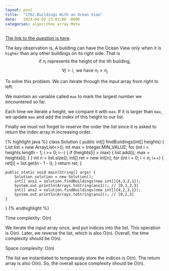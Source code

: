 ```yaml
---
layout: post
title:  "1762.Buildings With an Ocean View"
date:   2024-04-02 23:01:00 -0600
categories: algorithms array Meta
---
```


[The link to the question is here](https://leetcode.com/problems/buildings-with-an-ocean-view/description/).


The key observation is, A building can have the Ocean View only when it is `higher` than any other buildings on its right side. That is
$$ \text{ if } n_i \text{ represents the height of the ith building, } $$
$$ \forall j > i, \,\text{ we have } n_i > n_j $$

To solve this problem. We can iterate through the input array from right to left.

We maintain an variable called `max` to mark the largest number we encountered so far.

Each time we iterate a height, we compare it with `max`. If it is larger than `max`, we update `max` and add the index of this height to our list.

Finally we must not forget to reserve the order the list since it is asked to return the index array in increasing order.

{% highlight java %}
class Solution {
    public int[] findBuildings(int[] heights) {
        List<Integer> list = new ArrayList<>();
        int max = Integer.MIN_VALUE;
        for (int i = heights.length - 1; i >= 0; i--) {
            if (heights[i] > max) {
                list.add(i);
                max = heights[i];
            }
        }
        int n = list.size();
        int[] ret = new int[n];
        for (int i = 0; i < n; i++) {
            ret[i] = list.get(n - 1 - i);
        }
        return ret;
    }

    public static void main(String[] args) {
        Solution solution = new Solution();
        int[] ans1 = solution.findBuildings(new int[]{4,3,2,1});
        System.out.println(Arrays.toString(ans1)); // [0,1,2,3]
        int[] ans2 = solution.findBuildings(new int[]{4,2,3,1});
        System.out.println(Arrays.toString(ans2)); // [0,2,3]
    }
}
{% endhighlight %}

Time complexity: O(n)

We iterate the input array once, and put indices into the list. This operation is O(n). Later, we reverse the list, which is also O(n). Overall, the time complexity should be O(n).

Space complexity: O(n)

The list we instantiated to temperaraly store the indices is O(n). The return array is also O(n). So, the overall space complexity should be O(n).